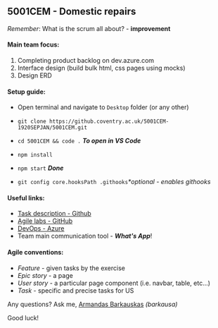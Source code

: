 ## 5001CEM - Domestic repairs

_Remember_: What is the scrum all about? - **improvement**

#### Main team focus:

1. Completing product backlog on dev.azure.com
1. Interface design (build bulk html, css pages using mocks)
1. Design ERD

#### Setup guide:

-   Open terminal and navigate to `Desktop` folder (or any other)
-   `git clone https://github.coventry.ac.uk/5001CEM-1920SEPJAN/5001CEM.git`
-   `cd 5001CEM && code .` **_To open in VS Code_**
-   `npm install`
-   `npm start` **_Done_**

-   `git config core.hooksPath .githooks`_\*optional - enables githooks_

#### Useful links:

-   [Task description - Github](https://github.coventry.ac.uk/web/assignment-topics/blob/master/02%20Domestic%20Repairs.md)
-   [Agile labs - GitHub](https://github.coventry.ac.uk/agile/foundation)
-   [DevOps - Azure](https://dev.azure.com/rumentsk/5001CEM)
-   Team main communication tool - **_What's App_**!

#### Agile conventions:

-   _Feature_ - given tasks by the exercise
-   _Epic story_ - a page
-   _User story_ - a particular page component (i.e. navbar, table, etc...)
-   _Task_ - specific and precise tasks for US

Any questions? Ask me, [Armandas Barkauskas](https://www.instagram.com/armandasbarkauskas/) _(barkausa)_

Good luck!
